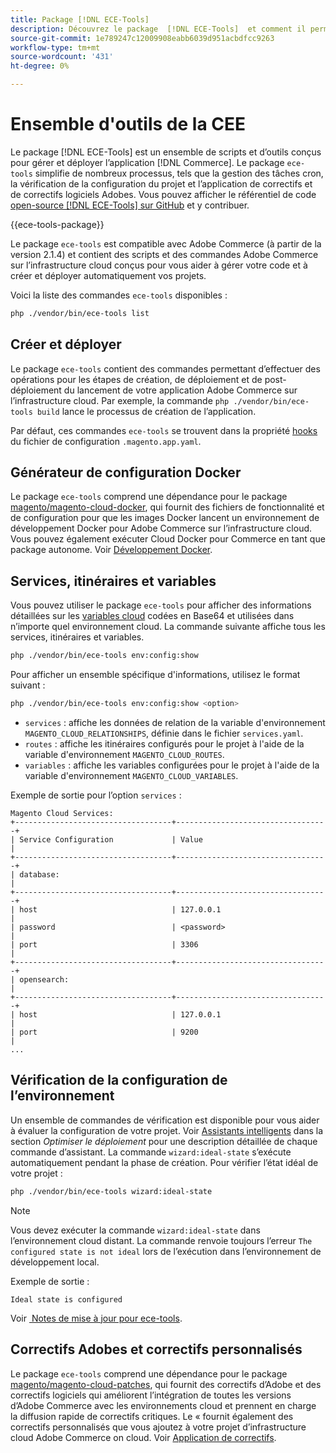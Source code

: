 ```yaml
---
title: Package [!DNL ECE-Tools]
description: Découvrez le package  [!DNL ECE-Tools]  et comment il permet de gérer et de déployer Adobe Commerce.
source-git-commit: 1e789247c12009908eabb6039d951acbdfcc9263
workflow-type: tm+mt
source-wordcount: '431'
ht-degree: 0%

---
```


# Ensemble d&#39;outils de la CEE

Le package [!DNL ECE-Tools] est un ensemble de scripts et d’outils conçus pour gérer et déployer l’application [!DNL Commerce]. Le package `ece-tools` simplifie de nombreux processus, tels que la gestion des tâches cron, la vérification de la configuration du projet et l’application de correctifs et de correctifs logiciels Adobes. Vous pouvez afficher le référentiel de code [open-source [!DNL ECE-Tools] sur GitHub][ece-repo] et y contribuer.

{{ece-tools-package}}

Le package `ece-tools` est compatible avec Adobe Commerce (à partir de la version 2.1.4) et contient des scripts et des commandes Adobe Commerce sur l’infrastructure cloud conçus pour vous aider à gérer votre code et à créer et déployer automatiquement vos projets.

Voici la liste des commandes `ece-tools` disponibles :

```bash
php ./vendor/bin/ece-tools list
```

## Créer et déployer

Le package `ece-tools` contient des commandes permettant d’effectuer des opérations pour les étapes de création, de déploiement et de post-déploiement du lancement de votre application Adobe Commerce sur l’infrastructure cloud. Par exemple, la commande `php ./vendor/bin/ece-tools build` lance le processus de création de l’application.

Par défaut, ces commandes `ece-tools` se trouvent dans la propriété [hooks](../application/hooks-property.md) du fichier de configuration `.magento.app.yaml`.

## Générateur de configuration Docker

Le package `ece-tools` comprend une dépendance pour le package [magento/magento-cloud-docker], qui fournit des fichiers de fonctionnalité et de configuration pour que les images Docker lancent un environnement de développement Docker pour Adobe Commerce sur l’infrastructure cloud. Vous pouvez également exécuter Cloud Docker pour Commerce en tant que package autonome. Voir [Développement Docker](../dev-tools/cloud-docker.md).

## Services, itinéraires et variables

Vous pouvez utiliser le package `ece-tools` pour afficher des informations détaillées sur les [variables cloud](../environment/variables-cloud.md) codées en Base64 et utilisées dans n’importe quel environnement cloud. La commande suivante affiche tous les services, itinéraires et variables.

```bash
php ./vendor/bin/ece-tools env:config:show
```

Pour afficher un ensemble spécifique d&#39;informations, utilisez le format suivant :

```bash
php ./vendor/bin/ece-tools env:config:show <option>
```

- `services` : affiche les données de relation de la variable d&#39;environnement `MAGENTO_CLOUD_RELATIONSHIPS`, définie dans le fichier `services.yaml`.
- `routes` : affiche les itinéraires configurés pour le projet à l&#39;aide de la variable d&#39;environnement `MAGENTO_CLOUD_ROUTES`.
- `variables` : affiche les variables configurées pour le projet à l&#39;aide de la variable d&#39;environnement `MAGENTO_CLOUD_VARIABLES`.

Exemple de sortie pour l’option `services` :

```
Magento Cloud Services:
+-----------------------------------+----------------------------------+
| Service Configuration             | Value                            |
+-----------------------------------+----------------------------------+
| database:                                                            |
+-----------------------------------+----------------------------------+
| host                              | 127.0.0.1                        |
| password                          | <password>                       |
| port                              | 3306                             |
+-----------------------------------+----------------------------------+
| opensearch:                                                          |
+-----------------------------------+----------------------------------+
| host                              | 127.0.0.1                        |
| port                              | 9200                             |
...
```

## Vérification de la configuration de l’environnement

Un ensemble de commandes de vérification est disponible pour vous aider à évaluer la configuration de votre projet. Voir [Assistants intelligents](../deploy/smart-wizards.md) dans la section _Optimiser le déploiement_ pour une description détaillée de chaque commande d’assistant. La commande `wizard:ideal-state` s’exécute automatiquement pendant la phase de création. Pour vérifier l’état idéal de votre projet :

```bash
php ./vendor/bin/ece-tools wizard:ideal-state
```

>[!NOTE]
>
>Vous devez exécuter la commande `wizard:ideal-state` dans l’environnement cloud distant. La commande renvoie toujours l’erreur `The configured state is not ideal` lors de l’exécution dans l’environnement de développement local.

Exemple de sortie :

```
Ideal state is configured
```

Voir [&#x200B; Notes de mise à jour pour ece-tools](../release-notes/cloud-tools-suite.md).

## Correctifs Adobes et correctifs personnalisés

Le package `ece-tools` comprend une dépendance pour le package [magento/magento-cloud-patches], qui fournit des correctifs d’Adobe et des correctifs logiciels qui améliorent l’intégration de toutes les versions d’Adobe Commerce avec les environnements cloud et prennent en charge la diffusion rapide de correctifs critiques. Le « fournit également des correctifs personnalisés que vous ajoutez à votre projet d’infrastructure cloud Adobe Commerce on cloud. Voir [&#x200B; Application de correctifs](../development/apply-patches.md).

<!-- link definitions -->

[ece-repo]: https://github.com/magento/ece-tools
[magento/magento-cloud-docker]: https://github.com/magento/magento-cloud-docker
[magento/magento-cloud-patches]: https://github.com/magento/magento-cloud-patches
